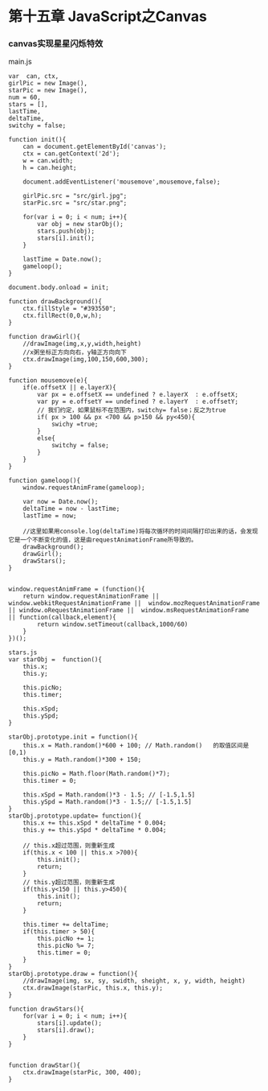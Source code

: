 # 第十五章 JavaScript之Canvas

### canvas实现星星闪烁特效

main.js

	var  can, ctx,
	girlPic = new Image(),
	starPic = new Image(),
	num = 60,
	stars = [],
	lastTime,
	deltaTime,
	switchy = false;

	function init(){
		can = document.getElementById('canvas');
		ctx = can.getContext('2d');
		w = can.width;
		h = can.height;

		document.addEventListener('mousemove',mousemove,false);

		girlPic.src = "src/girl.jpg";
		starPic.src = "src/star.png";

		for(var i = 0; i < num; i++){
			var obj = new starObj();
			stars.push(obj);
			stars[i].init();
		}

		lastTime = Date.now();
		gameloop();
	}

	document.body.onload = init;

	function drawBackground(){
		ctx.fillStyle = "#393550";
		ctx.fillRect(0,0,w,h);
	}

	function drawGirl(){
		//drawImage(img,x,y,width,height)
		//x粥坐标正方向向右，y轴正方向向下
		ctx.drawImage(img,100,150,600,300);
	}

	function mousemove(e){
		if(e.offsetX || e.layerX){
			var px = e.offsetX == undefined ? e.layerX  : e.offsetX;
			var py = e.offsetY == undefined ? e.layerY  : e.offsetY;
			// 我们约定，如果鼠标不在范围内，switchy= false；反之为true
			if( px > 100 && px <700 && p>150 && py<450){
				swichy =true;
			}
			else{
				switchy = false;
			}
		}
	}

	function gameloop(){
		window.requestAnimFrame(gameloop);

		var now = Date.now();
		deltaTime = now - lastTime;
		lastTime = now;

		//这里如果用console.log(deltaTime)将每次循环的时间间隔打印出来的话，会发现它是一个不断变化的值，这是由requestAnimationFrame所导致的。
		drawBackground();
		drawGirl();
		drawStars();
	}


	window.requestAnimFrame = (function(){
		return window.requestAnimationFrame || window.webkitRequestAnimationFrame ||  window.mozRequestAnimationFrame  || window.oRequestAnimationFrame ||  window.msRequestAnimationFrame  || function(callback,element){
			return window.setTimeout(callback,1000/60)
		}
	})();

	stars.js
	var starObj =  function(){
		this.x;
		this.y;

		this.picNo;
		this.timer;

		this.xSpd;
		this.ySpd;
	}

	starObj.prototype.init = function(){
		this.x = Math.random()*600 + 100; // Math.random()   的取值区间是 [0,1)
		this.y = Math.random()*300 + 150;

		this.picNo = Math.floor(Math.random()*7);
		this.timer = 0;

		this.xSpd = Math.random()*3 - 1.5; // [-1.5,1.5]
		this.ySpd = Math.random()*3 - 1.5;// [-1.5,1.5]
	}
	starObj.prototype.update= function(){
		this.x += this.xSpd * deltaTime * 0.004;
		this.y += this.ySpd * deltaTime * 0.004;

		// this.x超过范围，则重新生成
		if(this.x < 100 || this.x >700){
			this.init();
			return;
		}
		// this.y超过范围，则重新生成
		if(this.y<150 || this.y>450){
			this.init();
			return;
		}

		this.timer += deltaTime;
		if(this.timer > 50){
			this.picNo += 1;
			this.picNo %= 7;
			this.timer = 0;
		}
	}
	starObj.prototype.draw = function(){
		//drawImage(img, sx, sy, swidth, sheight, x, y, width, height)
		ctx.drawImage(starPic, this.x, this.y);
	}

	function drawStars(){
		for(var i = 0; i < num; i++){
			stars[i].update();
			stars[i].draw();
		}
	}


	function drawStar(){
		ctx.drawImage(starPic, 300, 400);
	}

